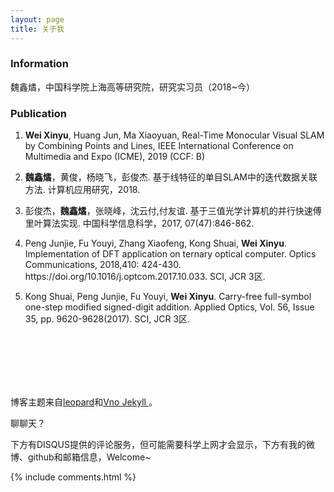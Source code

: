 ```yaml
---
layout: page
title: 关于我
---
```


<h3> <strong>Information</strong> </h3>
<p>
魏鑫燏，中国科学院上海高等研究院，研究实习员（2018~今）
<p>
<p>

<h3> <strong>Publication</strong> </h3>

<ol><li>
<strong>Wei Xinyu</strong>, Huang Jun, Ma Xiaoyuan, Real-Time Monocular Visual SLAM by Combining Points and Lines, IEEE International Conference on Multimedia and Expo (ICME), 2019 (CCF: B)
</li>
<p>
<li>
<strong>魏鑫燏</strong>，黄俊，杨晓飞，彭俊杰. 基于线特征的单目SLAM中的迭代数据关联方法. 计算机应用研究，2018.
</li>
<p>
<li>
彭俊杰，<strong>魏鑫燏</strong>，张晓峰，沈云付,付友谊. 基于三值光学计算机的并行快速傅里叶算法实现. 中国科学信息科学，2017, 07(47):846-862.
</li>
<p>
<li>
Peng Junjie, Fu Youyi, Zhang Xiaofeng, Kong Shuai, <strong>Wei Xinyu</strong>. Implementation of DFT application on ternary optical computer. Optics Communications, 2018,410: 424-430. https://doi.org/10.1016/j.optcom.2017.10.033. SCI, JCR 3区.
</li>
<p>
<li>
Kong Shuai, Peng Junjie, Fu Youyi, <strong>Wei Xinyu</strong>. Carry-free full-symbol one-step modified signed-digit addition. Applied Optics, Vol. 56, Issue 35, pp. 9620-9628(2017). SCI, JCR 3区.
</li></ol>


<br>
<br>
<br>
<br>
<br>
<p>
博客主题来自<a href="http://baixin.io/">leopard</a>和<a href="https://onevcat.com/">Vno Jekyll </a>。

<p>
聊聊天？
<p>
下方有DISQUS提供的评论服务，但可能需要科学上网才会显示，下方有我的微博、github和邮箱信息，Welcome~
<p>
{% include comments.html %}
